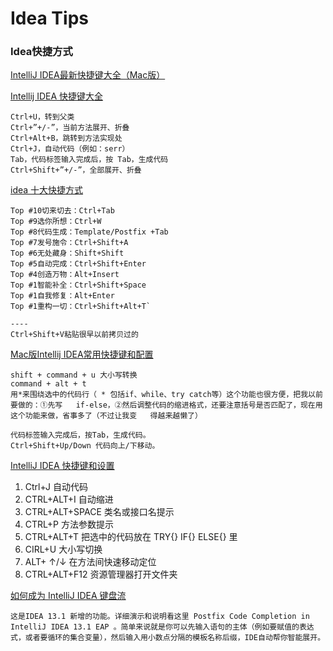 # Idea Tips



### Idea快捷方式

[IntelliJ IDEA最新快捷键大全（Mac版）](http://www.evget.com/article/2014/4/21/20866.html)


[Intellij IDEA 快捷键大全](http://www.open-open.com/lib/view/open1396578860887.html)

	Ctrl+U，转到父类
	Ctrl+”+/-”，当前方法展开、折叠
	Ctrl+Alt+B，跳转到方法实现处
	Ctrl+J，自动代码（例如：serr）
	Tab，代码标签输入完成后，按 Tab，生成代码
	Ctrl+Shift+”+/-”，全部展开、折叠

[idea 十大快捷方式](http://blog.csdn.net/dc_726/article/details/42784275)

	Top #10切来切去：Ctrl+Tab
	Top #9选你所想：Ctrl+W
	Top #8代码生成：Template/Postfix +Tab
	Top #7发号施令：Ctrl+Shift+A
	Top #6无处藏身：Shift+Shift
	Top #5自动完成：Ctrl+Shift+Enter
	Top #4创造万物：Alt+Insert
	Top #1智能补全：Ctrl+Shift+Space
	Top #1自我修复：Alt+Enter
	Top #1重构一切：Ctrl+Shift+Alt+T`
	
	----
	Ctrl+Shift+V粘贴很早以前拷贝过的	


[Mac版Intellij IDEA常用快捷键和配置](http://www.3lian.com/edu/2015/04-15/205566.html)
	
	shift + command + u 大小写转换
	command + alt + t
	用*来围绕选中的代码行（ * 包括if、while、try catch等）这个功能也很方便，把我以前要做的：①先写	if-else，②然后调整代码的缩进格式，还要注意括号是否匹配了，现在用这个功能来做，省事多了（不过让我变	得越来越懒了）
	 
	代码标签输入完成后，按Tab，生成代码。
	Ctrl+Shift+Up/Down 代码向上/下移动。


[IntelliJ IDEA 快捷键和设置](http://www.cnblogs.com/bluestorm/archive/2013/05/20/3087889.html)

1. Ctrl+J 自动代码
2. CTRL+ALT+I  自动缩进 
3. CTRL+ALT+SPACE  类名或接口名提示 
4. CTRL+P   方法参数提示 
5. CTRL+ALT+T  把选中的代码放在 TRY{} IF{} ELSE{} 里
6. CIRL+U   大小写切换 
7. ALT+ ↑/↓  在方法间快速移动定位 
8. CTRL+ALT+F12  资源管理器打开文件夹 


[如何成为 IntelliJ IDEA 键盘流](https://www.zhihu.com/question/20783392/answer/27211385)
	

	这是IDEA 13.1 新增的功能。详细演示和说明看这里 Postfix Code Completion in IntelliJ IDEA 13.1 EAP 。简单来说就是你可以先输入语句的主体（例如要赋值的表达式，或者要循环的集合变量），然后输入用小数点分隔的模板名称后缀，IDE自动帮你智能展开。


